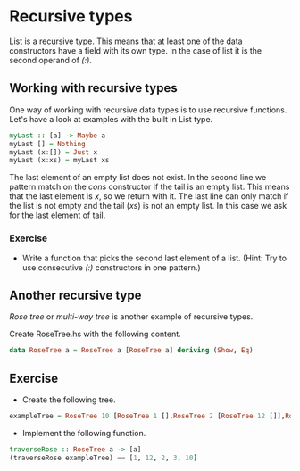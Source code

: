 # Recursive types

List is a recursive type.  This means that at least one of the data constructors
have a field with its own type.  In the case of list it is the second operand
of *(:)*.

## Working with recursive types

One way of working with recursive data types is to use recursive functions.
Let's have a look at examples with the built in List type.

``` haskell
myLast :: [a] -> Maybe a
myLast [] = Nothing
myLast (x:[]) = Just x
myLast (x:xs) = myLast xs
```

The last element of an empty list does not exist.  In the second line we
pattern match on the *cons* constructor if the tail is an empty list.  This
means that the last element is *x*, so we return with it.  The last line can
only match if the list is not empty and the tail (*xs*) is not an empty list.
In this case we ask for the last element of tail.

### Exercise
 * Write a function that picks the second last element of a list.  (Hint:
   Try to use consecutive *(:)* constructors in one pattern.)

## Another recursive type

*Rose tree* or *multi-way tree* is another example of recursive types.

Create RoseTree.hs with the following content.

``` haskell
data RoseTree a = RoseTree a [RoseTree a] deriving (Show, Eq)
```

## Exercise
 * Create the following tree.

``` haskell
exampleTree = RoseTree 10 [RoseTree 1 [],RoseTree 2 [RoseTree 12 []],RoseTree 3 []]
```

 * Implement the following function.

``` haskell
traverseRose :: RoseTree a -> [a]
(traverseRose exampleTree) == [1, 12, 2, 3, 10]
```
